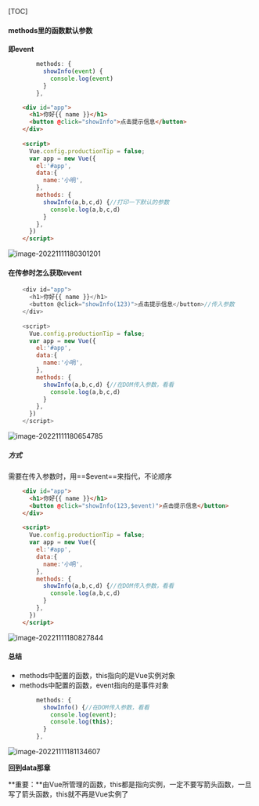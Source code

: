 [TOC]

#### methods里的函数默认参数

**即event**

```js
        methods: {
          showInfo(event) {
            console.log(event)
          }
        },
```



```html
    <div id="app">
      <h1>你好{{ name }}</h1>
      <button @click="showInfo">点击提示信息</button>
    </div>
    
    <script>
      Vue.config.productionTip = false;
      var app = new Vue({
        el:'#app',
        data:{
          name:'小明',
        },
        methods: {
          showInfo(a,b,c,d) {//打印一下默认的参数
            console.log(a,b,c,d)
          }
        },
      })
    </script>
```

![image-20221111180301201](D:\TyporaWorks\图片文件夹存放\image-20221111180301201.png)



#### 在传参时怎么获取event

```js
    <div id="app">
      <h1>你好{{ name }}</h1>
      <button @click="showInfo(123)">点击提示信息</button>//传入参数
    </div>
    
    <script>
      Vue.config.productionTip = false;
      var app = new Vue({
        el:'#app',
        data:{
          name:'小明',
        },
        methods: {
          showInfo(a,b,c,d) {//在DOM传入参数，看看
            console.log(a,b,c,d)
          }
        },
      })
    </script>
```

![image-20221111180654785](D:\TyporaWorks\图片文件夹存放\image-20221111180654785.png)

##### 方式

需要在传入参数时，用==$event==来指代，不论顺序

```html
    <div id="app">
      <h1>你好{{ name }}</h1>
      <button @click="showInfo(123,$event)">点击提示信息</button>
    </div>
    
    <script>
      Vue.config.productionTip = false;
      var app = new Vue({
        el:'#app',
        data:{
          name:'小明',
        },
        methods: {
          showInfo(a,b,c,d) {//在DOM传入参数，看看
            console.log(a,b,c,d)
          }
        },
      })
    </script>
```

![image-20221111180827844](D:\TyporaWorks\图片文件夹存放\image-20221111180827844.png)



#### 总结

+ methods中配置的函数，this指向的是Vue实例对象
+ methods中配置的函数，event指向的是事件对象

```js
        methods: {
          showInfo() {//在DOM传入参数，看看
            console.log(event);
            console.log(this);
          }
        },
```

![image-20221111181134607](D:\TyporaWorks\图片文件夹存放\image-20221111181134607.png)

**回到data那章**

**重要：**由Vue所管理的函数，this都是指向实例，一定不要写箭头函数，一旦写了箭头函数，this就不再是Vue实例了